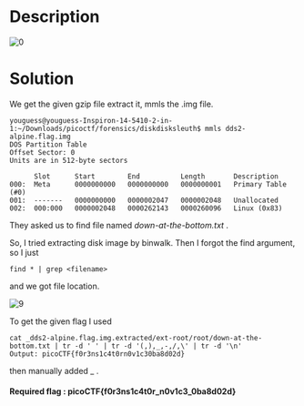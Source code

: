 # Description

![0](https://user-images.githubusercontent.com/125740625/223183670-d4cd6a51-d1ed-4bfc-ac46-2f208a0b9582.png)

# Solution

We get the given gzip file extract it, mmls the .img file.

```t
youguess@youguess-Inspiron-14-5410-2-in-1:~/Downloads/picoctf/forensics/diskdisksleuth$ mmls dds2-alpine.flag.img 
DOS Partition Table
Offset Sector: 0
Units are in 512-byte sectors

      Slot      Start        End          Length       Description
000:  Meta      0000000000   0000000000   0000000001   Primary Table (#0)
001:  -------   0000000000   0000002047   0000002048   Unallocated
002:  000:000   0000002048   0000262143   0000260096   Linux (0x83)
```

They asked us to find file named *down-at-the-bottom.txt* . 

So, I tried extracting disk image by binwalk.
Then I forgot the find argument, so I just 
```
find * | grep <filename>
```
and we got file location.

![9](https://user-images.githubusercontent.com/125740625/223188823-26658574-6acc-4d20-a597-36a9b05d53af.png)

To get the given flag I used 
```
cat _dds2-alpine.flag.img.extracted/ext-root/root/down-at-the-bottom.txt | tr -d ' ' | tr -d '(,),_,-,/,\' | tr -d '\n'
Output: picoCTF{f0r3ns1c4t0rn0v1c30ba8d02d}
```
then manually added _ .

#### Required flag :  picoCTF{f0r3ns1c4t0r_n0v1c3_0ba8d02d}
